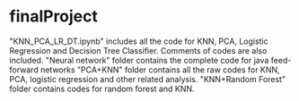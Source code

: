 # finalProject
"KNN_PCA_LR_DT.ipynb" includes all the code for KNN, PCA, Logistic Regression and Decision Tree Classifier. Comments of codes are also included.
"Neural network" folder contains the complete code for java feed-forward networks
"PCA+KNN" folder contains all the raw codes for KNN, PCA, logistic regression and other related analysis.
"KNN+Random Forest" folder contains codes for random forest and KNN.
